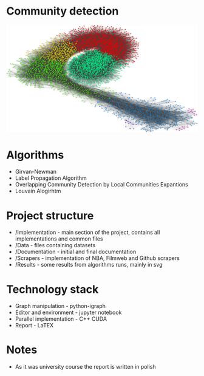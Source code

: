 # Community detection

![Visualisation of nba graph](Documentation/Final/images/ms-m1-nba.png)

# Algorithms
* Girvan-Newman
* Label Propagation Algorithm
* Overlapping Community Detection by Local Communities Expantions
* Louvain Alogirhtm

# Project structure
* /Implementation - main section of the project, contains all implementations and common files
* /Data - files containing datasets
* /Documentation - initial and final documentation
* /Scrapers - implementation of NBA, Filmweb and Github scrapers
* /Results - some results from algorithms runs, mainly in svg

# Technology stack
* Graph manipulation - python-igraph
* Editor and environment - jupyter notebook
* Parallel implementation - C++ CUDA
* Report - LaTEX

# Notes
* As it was university course the report is written in polish
